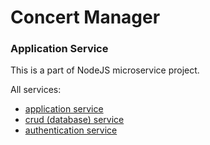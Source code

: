 # Concert Manager
### Application Service

This is a part of NodeJS microservice project.

All services:
- [application service](https://github.com/VukV/concert-manager-app-service)
- [crud (database) service](https://github.com/VukV/concert-manager-crud-service)
- [authentication service](https://github.com/VukV/concert-manager-auth-service)